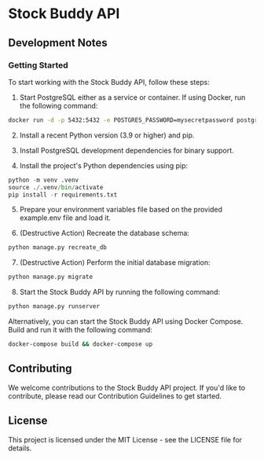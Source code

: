 # Stock Buddy API

## Development Notes

### Getting Started

To start working with the Stock Buddy API, follow these steps:

1. Start PostgreSQL either as a service or container. If using Docker, run the following command:

```bash
docker run -d -p 5432:5432 -e POSTGRES_PASSWORD=mysecretpassword postgres
```

2. Install a recent Python version (3.9 or higher) and pip.

3. Install PostgreSQL development dependencies for binary support.

4. Install the project's Python dependencies using pip:
```python
python -m venv .venv
source ./.venv/bin/activate
pip install -r requirements.txt
```

5. Prepare your environment variables file based on the provided example.env file and load it.

6. (Destructive Action) Recreate the database schema:
```bash
python manage.py recreate_db
```

7. (Destructive Action) Perform the initial database migration:
```bash
python manage.py migrate
```

8. Start the Stock Buddy API by running the following command:
```bash
python manage.py runserver
```

Alternatively, you can start the Stock Buddy API using Docker Compose. Build and run it with the following command:
```bash
docker-compose build && docker-compose up
```

## Contributing
We welcome contributions to the Stock Buddy API project. If you'd like to contribute, please read our Contribution Guidelines to get started.

## License
This project is licensed under the MIT License - see the LICENSE file for details.
